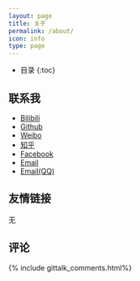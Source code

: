 ```yaml
---
layout: page
title: 关于
permalink: /about/
icon: info
type: page
---
```


* 目录
{:toc}

## 联系我

* [Bilibili](https://space.bilibili.com/54818676)
* [Github](https://github.com/Orangelop)
* [Weibo](http://weibo.com/Orangelop)
* [知乎](https://www.zhihu.com/people/Orangelop)
* [Facebook](https://www.facebook.com/chengchunhui)
* [Email](mailto:chengchunhui251@gmail.com)
* [Email(QQ)](mailto:2603859739@qq.com)

## 友情链接

无

## 评论

{% include gittalk_comments.html%}

